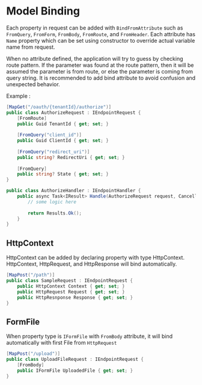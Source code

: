 # Model Binding

Each property in request can be added with `BindFromAttribute` such as `FromQuery`, `FromForm`, `FromBody`, `FromRoute`, and `FromHeader`.
Each attribute has `Name` property which can be set using constructor to override actual variable name from request.

When no attribute defined, the application will try to guess by checking route pattern.
If the parameter was found at the route pattern, then it will be assumed the parameter is from route, or else
the parameter is coming from query string.
It is recommended to add bind attribute to avoid confusion and unexpected behavior.

Example :

```csharp
[MapGet("/oauth/{tenantId}/authorize")]
public class AuthorizeRequest : IEndpointRequest {
    [FromRoute]
    public Guid TenantId { get; set; }
    
    [FromQuery("client_id")]
    public Guid ClientId { get; set; }
    
    [FromQuery("redirect_uri")]
    public string? RedirectUri { get; set; }
    
    [FromQuery]
    public string? State { get; set; }
}

public class AuthorizeHandler : IEndpointHandler {
    public async Task<IResult> Handle(AuthorizeRequest request, CancellationToken cancellationToken) {
        // some logic here
        
        return Results.Ok();
    }
}
```

## HttpContext

HttpContext can be added by declaring property with type HttpContext. HttpContext, HttpRequest, and HttpResponse
will bind automatically.

```csharp
[MapPost("/path")]
public class SampleRequest : IEndpointRequest {
    public HttpContext Context { get; set; }
    public HttpRequest Request { get; set; }
    public HttpResnponse Response { get; set; }
} 
```

## FormFile

When property type is `IFormFile` with `FromBody` attribute, it will bind automatically with first File from `HttpRequest`

```csharp
[MapPost("/upload")]
public class UploadFileRequest : IEndpointRequest {
    [FromBody]
    public IFormFile UploadedFile { get; set; }
}
```
